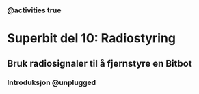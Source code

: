 ### @activities true

# Superbit del 10: Radiostyring
## Bruk radiosignaler til å fjernstyre en Bitbot
### Introduksjon @unplugged
